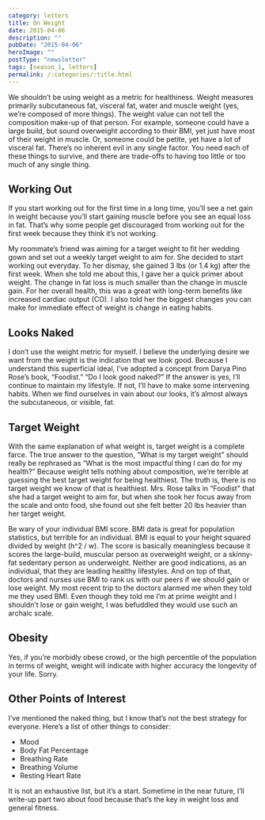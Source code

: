 ```yaml
---
category: letters
title: On Weight
date: 2015-04-06
description: ""
pubDate: "2015-04-06"
heroImage: ""
postType: "newsletter"
tags: [season_1, letters]
permalink: /:categories/:title.html
---
```




We shouldn’t be using weight as a metric for healthiness. Weight measures primarily subcutaneous fat, visceral fat, water and muscle weight (yes, we’re composed of more things). The weight value can not tell the composition make-up of that person. For example, someone could have a large build, but sound overweight according to their BMI, yet just have most of their weight in muscle. Or, someone could be petite, yet have a lot of visceral fat. There’s no inherent evil in any single factor. You need each of these things to survive, and there are trade-offs to having too little or too much of any single thing.

## Working Out

If you start working out for the first time in a long time, you’ll see a net gain in weight because you’ll start gaining muscle before you see an equal loss in fat.  That’s why some people get discouraged from working out for the first week because they think it’s not working.

My roommate’s friend was aiming for a target weight to fit her wedding gown and set out a weekly target weight to aim for. She decided to start working out everyday. To her dismay, she gained 3 lbs (or 1.4 kg) after the first week. When she told me about this, I gave her a quick primer about weight. The change in fat loss is much smaller than the change in muscle gain. For her overall health, this was a great with long-term benefits like increased cardiac output (CO). I also told her the biggest changes you can make for immediate effect of weight is change in eating habits.

## Looks Naked

I don’t use the weight metric for myself. I believe the underlying desire we want from the weight is the indication that we look good. Because I understand this superficial ideal, I’ve adopted a concept from Darya Pino Rose’s book, “Foodist.” “Do I look good naked?” If the answer is yes, I’ll continue to maintain my lifestyle. If not, I’ll have to make some intervening habits. When we find ourselves in vain about our looks, it’s almost always the subcutaneous, or visible, fat.

## Target Weight

With the same explanation of what weight is, target weight is a complete farce. The true answer to the question, “What is my target weight” should really be rephrased as “What is the most impactful thing I can do for my health?” Because weight tells nothing about composition, we’re terrible at guessing the best target weight for being healthiest. The truth is, there is no target weight we know of that is healthiest. Mrs. Rose talks in “Foodist" that she had a target weight to aim for, but when she took her focus away from the scale and onto food, she found out she felt better 20 lbs heavier than her target weight.

Be wary of your individual BMI score. BMI data is great for population statistics, but terrible for an individual. BMI is equal to your height squared divided by weight (h^2 / w). The score is basically meaningless because it scores the large-build, muscular person as overweight weight, or a skinny-fat sedentary person as underweight. Neither are good indications, as an individual, that they are leading healthy lifestyles. And on top of that, doctors and nurses use BMI to rank us with our peers if we should gain or lose weight. My most recent trip to the doctors alarmed me when they told me they used BMI. Even though they told me I’m at prime weight and I shouldn’t lose or gain weight, I was befuddled they would use such an archaic scale.

## Obesity

Yes, if you’re morbidly obese crowd, or the high percentile of the population in terms of weight, weight will indicate with higher accuracy the longevity of your life. Sorry.

## Other Points of Interest

I’ve mentioned the naked thing, but I know that’s not the best strategy for everyone. Here’s a list of other things to consider:

- Mood
- Body Fat Percentage
- Breathing Rate
- Breathing Volume
- Resting Heart Rate

It is not an exhaustive list, but it’s a start. Sometime in the near future, I’ll write-up part two about food because that’s the key in weight loss and general fitness.
